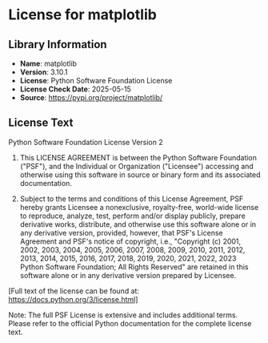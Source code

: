 # License for matplotlib

## Library Information
- **Name**: matplotlib
- **Version**: 3.10.1
- **License**: Python Software Foundation License
- **License Check Date**: 2025-05-15
- **Source**: https://pypi.org/project/matplotlib/

## License Text
Python Software Foundation License
Version 2

1. This LICENSE AGREEMENT is between the Python Software Foundation ("PSF"), and
   the Individual or Organization ("Licensee") accessing and otherwise using this
   software in source or binary form and its associated documentation.

2. Subject to the terms and conditions of this License Agreement, PSF hereby
   grants Licensee a nonexclusive, royalty-free, world-wide license to reproduce,
   analyze, test, perform and/or display publicly, prepare derivative works,
   distribute, and otherwise use this software alone or in any derivative
   version, provided, however, that PSF's License Agreement and PSF's notice of
   copyright, i.e., "Copyright (c) 2001, 2002, 2003, 2004, 2005, 2006, 2007,
   2008, 2009, 2010, 2011, 2012, 2013, 2014, 2015, 2016, 2017, 2018, 2019,
   2020, 2021, 2022, 2023 Python Software Foundation; All Rights Reserved" are
   retained in this software alone or in any derivative version prepared by
   Licensee.

[Full text of the license can be found at: https://docs.python.org/3/license.html]

Note: The full PSF License is extensive and includes additional terms. Please refer to the official Python documentation for the complete license text.
